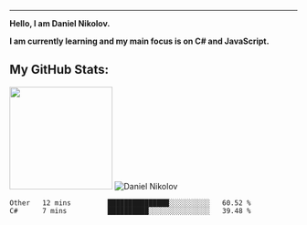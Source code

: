 ---
**Hello, I am Daniel Nikolov.**

**I am currently learning and my main focus is on C# and JavaScript.**

## My GitHub Stats:
<img height="180em" src="https://github-readme-stats.vercel.app/api?username=kace123&show_icons=true&hide_border=true&&count_private=true&include_all_commits=true" />
<span align="left"> <img src="https://github-readme-stats.vercel.app/api/top-langs/?username=kace123&hide=php,ruby,batchfile,Java,handlebars&langs_count=8&title_color=fff&icon_color=79ff97&text_color=9f9f9f&bg_color=151515" alt="Daniel Nikolov" /></span>
</div>

<!--START_SECTION:waka-->
```text
Other   12 mins         ███████████████░░░░░░░░░░   60.52 % 
C#      7 mins          ██████████░░░░░░░░░░░░░░░   39.48 % 
```
<!--END_SECTION:waka-->

